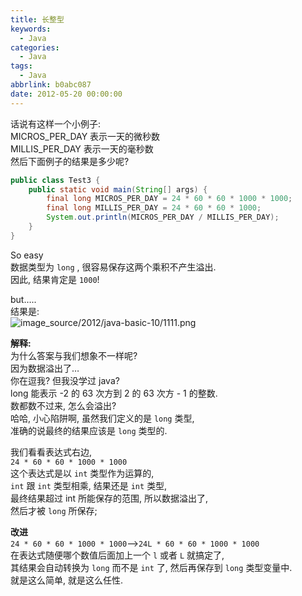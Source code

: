 ```yaml
---
title: 长整型
keywords:
  - Java
categories:
  - Java
tags:
  - Java
abbrlink: b0abc087
date: 2012-05-20 00:00:00
---
```


话说有这样一个小例子:  
MICROS_PER_DAY 表示一天的微秒数  
MILLIS_PER_DAY 表示一天的毫秒数  
然后下面例子的结果是多少呢?

```java
public class Test3 {
    public static void main(String[] args) {
        final long MICROS_PER_DAY = 24 * 60 * 60 * 1000 * 1000;
        final long MILLIS_PER_DAY = 24 * 60 * 60 * 1000;
        System.out.println(MICROS_PER_DAY / MILLIS_PER_DAY);
    }
}
```

So easy  
数据类型为 `long` , 很容易保存这两个乘积不产生溢出.  
因此, 结果肯定是 `1000`!

but…..  
结果是:  
![image_source/2012/java-basic-10/1111.png](1111.webp)

**解释:**  
为什么答案与我们想象不一样呢?  
因为数据溢出了…  
你在逗我? 但我没学过 java?  
long 能表示 -2 的 63 次方到 2 的 63 次方 - 1 的整数.  
数都数不过来, 怎么会溢出?  
哈哈, 小心陷阱啊, 虽然我们定义的是 `long` 类型,  
准确的说最终的结果应该是 `long` 类型的.

我们看看表达式右边,  
`24 * 60 * 60 * 1000 * 1000`  
这个表达式是以 `int` 类型作为运算的,  
`int` 跟 `int` 类型相乘, 结果还是 `int` 类型,  
最终结果超过 int 所能保存的范围, 所以数据溢出了,  
然后才被 `long` 所保存;

**改进**  
`24 * 60 * 60 * 1000 * 1000`–>`24L * 60 * 60 * 1000 * 1000`  
在表达式随便哪个数值后面加上一个 `l` 或者 `L` 就搞定了,  
其结果会自动转换为 `long` 而不是 `int` 了, 然后再保存到 `long` 类型变量中.  
就是这么简单, 就是这么任性.
